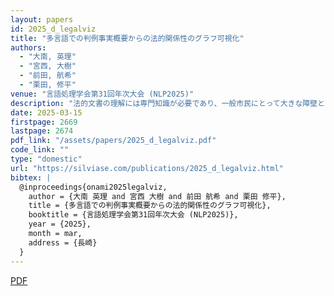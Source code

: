 ```yaml
---
layout: papers
id: 2025_d_legalviz
title: "多言語での判例事実概要からの法的関係性のグラフ可視化"
authors:
  - "大南, 英理"
  - "宮西, 大樹"
  - "前田, 航希"
  - "栗田, 修平"
venue: "言語処理学会第31回年次大会 (NLP2025)"
description: "法的文書の理解には専門知識が必要であり、一般市民にとって大きな障壁となっている。本研究では、判例事実概要から法的関係性を抽出し、グラフとして可視化する手法を提案する。大規模言語モデルを活用して法的エンティティと関係性を抽出し、構造化されたグラフ表現に変換することで、複雑な法的関係を直感的に理解可能にする。多言語（日本語・英語）での評価実験により、提案手法が法的文書の構造を適切に把握し、可視化できることを確認した。法教育や法的アクセスの向上に貢献する技術として期待される。"
date: 2025-03-15
firstpage: 2669
lastpage: 2674
pdf_link: "/assets/papers/2025_d_legalviz.pdf"
code_link: ""
type: "domestic"
url: "https://silviase.com/publications/2025_d_legalviz.html"
bibtex: |
  @inproceedings{onami2025legalviz,
    author = {大南 英理 and 宮西 大樹 and 前田 航希 and 栗田 修平},
    title = {多言語での判例事実概要からの法的関係性のグラフ可視化},
    booktitle = {言語処理学会第31回年次大会 (NLP2025)},
    year = {2025},
    month = mar,
    address = {長崎}
  }
---
```


[PDF](/assets/papers/2025_d_legalviz.pdf)
